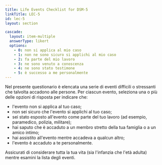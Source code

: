 ```yaml
---
title: Life Events Checklist for DSM-5
linkTitle: LEC-5
id: lec-5
layout: section

cascade:
  layout: item-multiple
  answerType: likert
  options:
    - 0: non si applica al mio caso
    - 1: non ne sono sicuro si applichi al mio caso
    - 2: fa parte del mio lavoro
    - 3: ne sono venuto a conoscenza
    - 4: ne sono stato testimone
    - 5: è successo a me personalmente
---
```

<p class="mb-3">Nel presente questionario è elencata una serie di eventi difficili o stressanti che talvolta accadono alle persone. Per ciascun evento, seleziona una o più delle opzioni di risposta per indicare che: <ul class="ml-5 my-5 list-outside list-disc [&>li]:mb-2"><li>l'evento non si applica al tuo caso;</li><li>non sei sicuro che l'evento si applichi al tuo caso;</li><li>sei stato esposto all'evento come parte del tuo lavoro (ad esempio, paramedico, polizia, militare);</li><li>hai saputo che è accaduto a un membro stretto della tua famiglia o a un amico intimo;</li><li>hai assistito all'evento mentre accadeva a qualcun altro;</li><li>l'evento è accaduto a te personalmente.</li></ul></p>
<p>Assicurati di considerare tutta la tua vita (sia l'infanzia che l'età adulta) mentre esamini la lista degli eventi.</p>